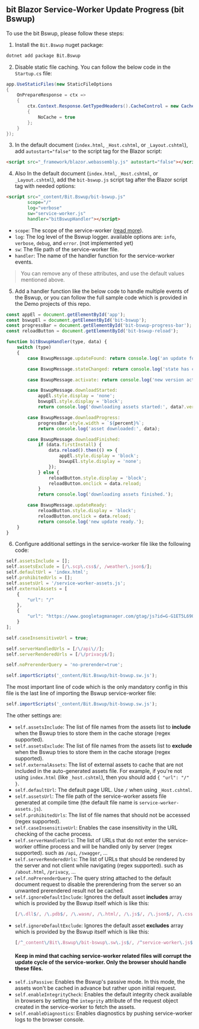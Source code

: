## bit Blazor Service-Worker Update Progress (bit Bswup)

To use the bit Bswup, please follow these steps:

1. Install the `Bit.Bswup` nuget package:
```bat
dotnet add package Bit.Bswup
```

2. Disable static file caching. You can follow the below code in the `Startup.cs` file:

```csharp
app.UseStaticFiles(new StaticFileOptions
{
    OnPrepareResponse = ctx =>
    {
        ctx.Context.Response.GetTypedHeaders().CacheControl = new CacheControlHeaderValue()
        {
            NoCache = true
        };
    }
});
```

3. In the default document (`index.html`, `_Host.cshtml`, or `_Layout.cshtml`), add `autostart="false"` to the script tag for the Blazor script:

```html
<script src="_framework/blazor.webassembly.js" autostart="false"></script>
```

4. Also In the default document (`index.html`, `_Host.cshtml`, or `_Layout.cshtml`), add the  `bit-bswup.js` script tag after the Blazor script tag with needed options:

```html
<script src="_content/Bit.Bswup/bit-bswup.js"
        scope="/"
        log="verbose"
        sw="service-worker.js"
        handler="bitBswupHandler"></script>
```

- `scope`: The scope of the service-worker ([read more](https://developer.chrome.com/docs/workbox/service-worker-lifecycle/#scope)).
- `log`: The log level of the Bswup logger. available options are: `info`, `verbose`, `debug`, and `error`. (not implemented yet)
- `sw`: The file path of the service-worker file.
- `handler`: The name of the handler function for the service-worker events.

> You can remove any of these attributes, and use the default values mentioned above.

5. Add a handler function like the below code to handle multiple events of the Bswup, or you can follow the full sample code which is provided in the Demo projects of this repo.

```js
const appEl = document.getElementById('app');
const bswupEl = document.getElementById('bit-bswup');
const progressBar = document.getElementById('bit-bswup-progress-bar');
const reloadButton = document.getElementById('bit-bswup-reload');

function bitBswupHandler(type, data) {
    switch (type)
    {
        case BswupMessage.updateFound: return console.log('an update found.');

        case BswupMessage.stateChanged: return console.log('state has changed to:', data.currentTarget.state);

        case BswupMessage.activate: return console.log('new version activated:', data.version);

        case BswupMessage.downloadStarted: 
            appEl.style.display = 'none';
            bswupEl.style.display = 'block';
            return console.log('downloading assets started:', data?.version);

        case BswupMessage.downloadProgress:
            progressBar.style.width = `${percent}%`;
            return console.log('asset downloaded:', data);

        case BswupMessage.downloadFinished:
            if (data.firstInstall) {
                data.reload().then(() => {
                    appEl.style.display = 'block';
                    bswupEl.style.display = 'none';
                });
            } else {
                reloadButton.style.display = 'block';
                reloadButton.onclick = data.reload;
            }
            return console.log('downloading assets finished.');

        case BswupMessage.updateReady:
            reloadButton.style.display = 'block';
            reloadButton.onclick = data.reload;
            return console.log('new update ready.');
    }
}
```

6. Configure additional settings in the service-worker file like the following code:

```js
self.assetsInclude = [];
self.assetsExclude = [/\.scp\.css$/, /weather\.json$/];
self.defaultUrl = 'index.html';
self.prohibitedUrls = [];
self.assetsUrl = '/service-worker-assets.js';
self.externalAssets = [
    {
        "url": "/"
    },
    {
        "url": "https://www.googletagmanager.com/gtag/js?id=G-G1ET5L69QF"
    }
];

self.caseInsensitiveUrl = true;

self.serverHandledUrls = [/\/api\//];
self.serverRenderedUrls = [/\/privacy$/];

self.noPrerenderQuery = 'no-prerender=true';

self.importScripts('_content/Bit.Bswup/bit-bswup.sw.js');
```

The most important line of code which is the only mandatory config in this file is the last line of importing the Bswup service-worker file:

```js
self.importScripts('_content/Bit.Bswup/bit-bswup.sw.js');
```

The other settings are:

- `self.assetsInclude`: The list of file names from the assets list to **include** when the Bswup tries to store them in the cache storage (regex supported).
- `self.assetsExclude`: The list of file names from the assets list to **exclude** when the Bswup tries to store them in the cache storage (regex supported).
- `self.externalAssets`: The list of external assets to cache that are not included in the auto-generated assets file. For example, if you're not using `index.html` (like `_host.cshtml`), then you should add `{ "url": "/" }`.
- `self.defaultUrl`: The default page URL. Use `/` when using `_Host.cshtml`.
- `self.assetsUrl`: The file path of the service-worker assets file generated at compile time (the default file name is `service-worker-assets.js`).
- `self.prohibitedUrls`: The list of file names that should not be accessed (regex supported).
- `self.caseInsensitiveUrl`: Enables the case insensitivity in the URL checking of the cache process.
- `self.serverHandledUrls`: The list of URLs that do not enter the service-worker offline process and will be handled only by server (regex supported). such as `/api`, `/swagger`, ...
- `self.serverRenderedUrls`: The list of URLs that should be rendered by the server and not client while navigating (regex supported). such as `/about.html`, `/privacy`, ...
- `self.noPrerenderQuery`: The query string attached to the default document request to disable the prerendering from the server so an unwanted prerendered result not be cached.
- `self.ignoreDefaultInclude`: Ignores the default asset **includes** array which is provided by the Bswup itself which is like this: 
    ```js
    [/\.dll$/, /\.pdb$/, /\.wasm/, /\.html/, /\.js$/, /\.json$/, /\.css$/, /\.woff$/, /\.png$/, /\.jpe?g$/, /\.gif$/, /\.ico$/, /\.blat$/, /\.dat$/, /\.svg$/, /\.woff2$/, /\.ttf$/, /\.webp$/]
    ```
- `self.ignoreDefaultExclude`: Ignores the default asset **excludes** array which is provided by the Bswup itself which is like this: 
    ```js
    [/^_content\/Bit\.Bswup\/bit-bswup\.sw\.js$/, /^service-worker\.js$/]
    ```
    #### Keep in mind that caching service-worker related files will corrupt the update cycle of the service-worker. Only the browser should handle these files. 
- `self.isPassive`: Enables the Bswup's passive mode. In this mode, the assets won't be cached in advance but rather upon initial request.
- `self.enableIntegrityCheck`: Enables the default integrity check available in browsers by setting the `integrity` attribute of the request object created in the service-worker to fetch the assets.
- `self.enableDiagnostics`: Enables diagnostics by pushing service-worker logs to the browser console.